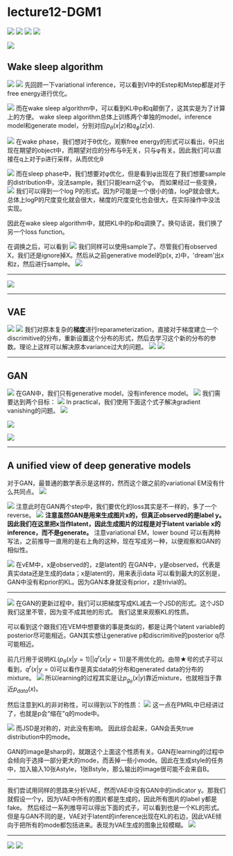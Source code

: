 # lecture12-DGM1

![](Pasted%20image%2020210606140113.png)
![](Pasted%20image%2020210606140142.png)
![](Pasted%20image%2020210606140232.png)
![](Pasted%20image%2020210606140249.png)


![](Pasted%20image%2020210606140316.png)
## Wake sleep algorithm
![](Pasted%20image%2020210606140438.png)
![](Pasted%20image%2020210606140448.png)
先回顾一下variational inference，可以看到VI中的Estep和Mstep都是对于free energy进行优化。

![](Pasted%20image%2020210606140613.png)
而在wake sleep algorithm中，可以看到KL中p和q颠倒了，这其实是为了计算上的方便。
wake sleep algorithm总体上训练两个单独的model，inference model和generate model，分别对应$p_{\theta}(x|z)$和$q_{\phi}(z|x)$.

![](Pasted%20image%2020210606141829.png)
在wake phase，我们想对于θ优化，观察free energy的形式可以看出，θ只出现在期望的object中，而期望对应的分布与θ无关，只与φ有关。因此我们可以直接在q上对于p进行采样，从而优化θ

![](Pasted%20image%2020210606142305.png)
而在sleep phase中，我们想要对φ优化，但是看到φ出现在了我们想要sample的distribution中，没法sample，我们只能learn这个φ。
而如果经过一些变换，
![](Pasted%20image%2020210606142535.png)
我们可以得到一个log P的形式。因为P可能是一个很小的值，logP就会很大。总体上logP的尺度变化就会很大，梯度的尺度变化也会很大，在实际操作中没法实现。

因此在wake sleep algorithm中，就把KL中的p和q调换了。换句话说，我们换了另一个loss function。

在调换之后，可以看到
![](Pasted%20image%2020210606143007.png)
我们同样可以使用sample了。尽管我们有observed X，我们还是ignore掉X。然后从之前generative model的p(x, z)中，'dream'出x和z，然后进行sample。
![](Pasted%20image%2020210606143227.png)


***
![](Pasted%20image%2020210606143559.png)






***
## VAE
![](Pasted%20image%2020210606150436.png)
![](Pasted%20image%2020210606150446.png)
我们对原本复杂的**梯度**进行reparameterization，直接对于梯度建立一个discrimitive的分布，重新设置这个分布的形式，然后去学习这个新的分布的参数。理论上这样可以解决原本variance过大的问题。
![](Pasted%20image%2020210606150425.png)
![](Pasted%20image%2020210606151348.png)


***
## GAN


![](Pasted%20image%2020210606151523.png)
在GAN中，我们只有generative model，没有inference model。
![](Pasted%20image%2020210606151911.png)
我们需要达到两个目标：
![](Pasted%20image%2020210606152029.png)
In practical，我们使用下面这个式子解决gradient vanishing的问题。
![](Pasted%20image%2020210606152115.png)

![](Pasted%20image%2020210606152355.png)

![](Pasted%20image%2020210606152446.png)



***
## A unified view of deep generative models

对于GAN，最普通的数学表示是这样的，然而这个跟之前的variational EM没有什么共同点。
![](Pasted%20image%2020210608145411.png)

![](Pasted%20image%2020210608164532.png)
注意此时在GAN两个step中，我们要优化的loss其实是不一样的，多了一个reverse。
![](Pasted%20image%2020210608173846.png)
**注意虽然GAN是用来生成图片x的，但真正observed的是label y。因此我们在这里把x当作latent，因此生成图片的过程是对于latent variable x的inference，而不是generate。**
注意variational EM，lower bound 可以有两种写法，之前推导一直用的是右上角的这种，现在写成另一种，以便观察和GAN的相似性。

![](Pasted%20image%2020210608191821.png)
在vEM中，x是observed的，z是latent的
在GAN中，y是observed，代表是真实data还是生成的data；x是latent的，用来表示data
可以看到最大的区别是，GAN中没有和prior的KL。因为GAN本身就没有prior，z是trivial的。




***
![](Pasted%20image%2020210611205243.png)
在GAN的更新过程中，我们可以把梯度写成KL减去一个JSD的形式。这个JSD我们这里不管，因为变不成其他的形式。
我们这里来观察KL的性质。

可以看到这个跟我们在VEM中想要做的事是类似的，都是让两个latent variable的posterior尽可能相近。GAN其实想让generative p和discrimitive的posterior q尽可能相近。

前几行用于说明$KL(p_{\theta}(x|y=1)||q^r(x|y=1))$是不用优化的。由带★号的式子可以看到，$q^r(x|y=0)$可以看作是真实data的分布和generated data的分布的mixture。
![](Pasted%20image%2020210611213225.png)
所以learning的过程其实是让$p_{g_{\theta}}(x|y)$靠近mixture，也就相当于靠近$p_{data}(x)$。

然后注意到KL的非对称性，可以得到以下的性质：
![](Pasted%20image%2020210611213643.png)
这一点在PMRL中已经讲过了，也就是p会“缩在”q的mode中。

![](Pasted%20image%2020210611213800.png)
而JSD是对称的，对此没有影响。
因此综合起来，GAN会丢失true distribution中的mode。

GAN的image是sharp的，就跟这个上面这个性质有关。GAN在learning的过程中会倾向于选择一部分更大的mode，而丢掉一些小mode。因此在生成style的任务中，加入输入10张Astyle，1张Bstyle，那么输出的image很可能不会来自B。
***
我们尝试用同样的思路来分析VAE，然而VAE中没有GAN中的indicator y。那我们就假设一个y，因为VAE中所有的图片都是生成的，因此所有图片的label y都是fake。
然后经过一系列推导可以得出下面的式子，可以看到也是一个KL的形式。但是与GAN不同的是，VAE对于latent的inference出现在KL的右边，因此VAE倾向于把所有的mode都包括进来。表现为VAE生成的图象比较模糊。
![](Pasted%20image%2020210611215704.png)


***
![](Pasted%20image%2020210611220139.png)
![](Pasted%20image%2020210611220329.png)
















